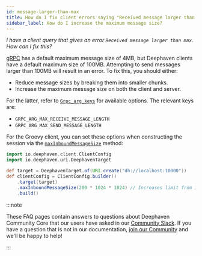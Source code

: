 ```yaml
---
id: message-larger-than-max
title: How do I fix client errors saying "Received message larger than max"?
sidebar_label: How do I increase the maximum message size?
---
```


_I have a client query that gives an error `Received message larger than max`. How can I fix this?_

[gRPC](https://grpc.io) has a default maximum message size of 4MB, but Deephaven clients have a default maximum size of 100MB. Attempting to send messages larger than 100MB will result in an error. To fix this, you should either:

- Reduce message sizes by breaking them into smaller chunks.
- Increase the maximum message size on both the client and server.

For the latter, refer to [`Grpc_arg_keys`](https://grpc.github.io/grpc/core/group__grpc__arg__keys.html) for available options. The relevant keys are:

- `GRPC_ARG_MAX_RECEIVE_MESSAGE_LENGTH`
- `GRPC_ARG_MAX_SEND_MESSAGE_LENGTH`

For the Groovy client, you can set these options when constructing the session via the [`maxInboundMessageSize`](https://docs.deephaven.io/core/javadoc/io/deephaven/client/impl/ClientConfig.html#maxInboundMessageSize()) method:

```groovy skip-test
import io.deephaven.client.ClientConfig
import io.deephaven.uri.DeephavenTarget

def target = DeephavenTarget.of(URI.create("dh://localhost:10000"))
def clientConfig = ClientConfig.builder()
    .target(target)
    .maxInboundMessageSize(200 * 1024 * 1024) // Increases limit from 100MB to 200MB
    .build()
```

:::note

These FAQ pages contain answers to questions about Deephaven Community Core that our users have asked in our [Community Slack](/slack). If you have a question that is not in our documentation, [join our Community](/slack) and we'll be happy to help!

:::
